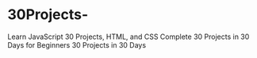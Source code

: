 # 30Projects-
Learn JavaScript 30 Projects, HTML, and CSS Complete 30 Projects in 30 Days for Beginners 30 Projects in 30 Days
